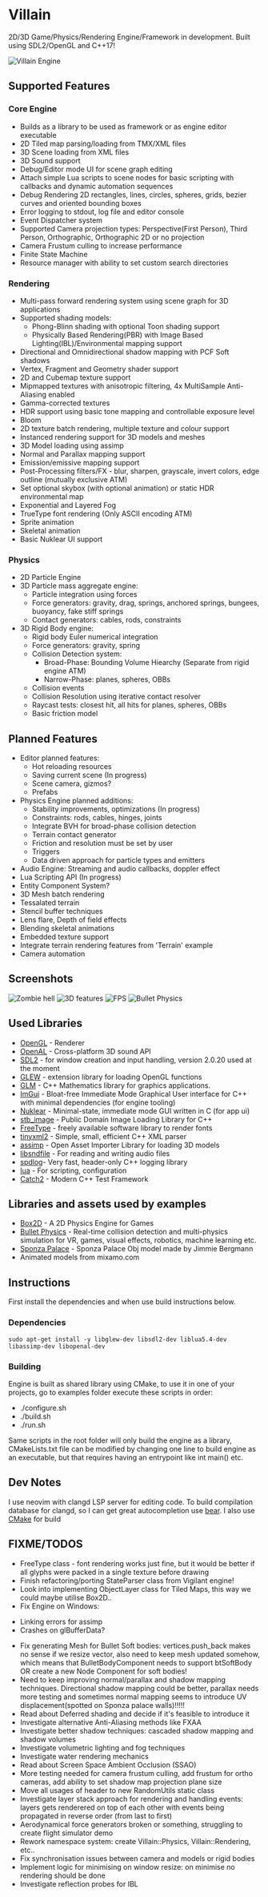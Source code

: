 # Villain
2D/3D Game/Physics/Rendering Engine/Framework in development. Built using SDL2/OpenGL and C++17!

![Villain Engine](res/textures/logo_transparent.png?raw=true)

## Supported Features

### Core Engine
* Builds as a library to be used as framework or as engine editor executable
* 2D Tiled map parsing/loading from TMX/XML files
* 3D Scene loading from XML files
* 3D Sound support
* Debug/Editor mode UI for scene graph editing
* Attach simple Lua scripts to scene nodes for basic scripting with callbacks and dynamic automation sequences
* Debug Rendering 2D rectangles, lines, circles, spheres, grids, bezier curves and oriented bounding boxes
* Error logging to stdout, log file and editor console
* Event Dispatcher system
* Supported Camera projection types: Perspective(First Person), Third Person,  Orthographic, Orthographic 2D or no projection
* Camera Frustum culling to increase performance
* Finite State Machine
* Resource manager with ability to set custom search directories

### Rendering
* Multi-pass forward rendering system using scene graph for 3D applications
* Supported shading models:
  * Phong-Blinn shading with optional Toon shading support
  * Physically Based Rendering(PBR) with Image Based Lighting(IBL)/Environmental mapping support
* Directional and Omnidirectional shadow mapping with PCF Soft shadows
* Vertex, Fragment and Geometry shader support
* 2D and Cubemap texture support
* Mipmapped textures with anisotropic filtering, 4x MultiSample Anti-Aliasing enabled
* Gamma-corrected textures
* HDR support using basic tone mapping and controllable exposure level
* Bloom
* 2D texture batch rendering, multiple texture and colour support
* Instanced rendering support for 3D models and meshes
* 3D Model loading using assimp
* Normal and Parallax mapping support
* Emission/emissive mapping support
* Post-Processing filters/FX - blur, sharpen, grayscale, invert colors, edge outline (mutually exclusive ATM)
* Set optional skybox (with optional animation) or static HDR environmental map
* Exponential and Layered Fog
* TrueType font rendering (Only ASCII encoding ATM)
* Sprite animation
* Skeletal animation
* Basic Nuklear UI support

### Physics
* 2D Particle Engine
* 3D Particle mass aggregate engine:
  * Particle integration using forces
  * Force generators: gravity, drag, springs, anchored springs, bungees, buoyancy, fake stiff springs
  * Contact generators: cables, rods, constraints
* 3D Rigid Body engine:
  * Rigid body Euler numerical integration
  * Force generators: gravity, spring
  * Collision Detection system:
      * Broad-Phase: Bounding Volume Hiearchy (Separate from rigid engine ATM)
      * Narrow-Phase: planes, spheres, OBBs
  * Collision events
  * Collision Resolution using iterative contact resolver
  * Raycast tests: closest hit, all hits for planes, spheres, OBBs
  * Basic friction model

## Planned Features

* Editor planned features:
    * Hot reloading resources
    * Saving current scene (In progress)
    * Scene camera, gizmos?
    * Prefabs
* Physics Engine planned additions:
    * Stability improvements, optimizations (In progress)
    * Constraints: rods, cables, hinges, joints
    * Integrate BVH for broad-phase collision detection
    * Terrain contact generator
    * Friction and resolution must be set by user
    * Triggers
    * Data driven approach for particle types and emitters
* Audio Engine: Streaming and audio callbacks, doppler effect
* Lua Scripting API (In progress)
* Entity Component System?
* 3D Mesh batch rendering
* Tessalated terrain
* Stencil buffer techniques
* Lens flare, Depth of field effects
* Blending skeletal animations
* Embedded texture support
* Integrate terrain rendering features from 'Terrain' example
* Camera automation

## Screenshots

![Zombie hell](screenshots/Zombies.png?raw=true "Villain Engine Demo: 2D Bullet Hell game")
![3D features](screenshots/SponzaDemo.png?raw=true "Villain Engine Demo: 3D demo with models/lighting/shadow/normal mapping etc.")
![FPS](screenshots/FPS.png?raw=true "Villain Engine Demo: Wolfenstein/Doom clone")
![Bullet Physics](screenshots/Bullet.png?raw=true "Villain Engine Demo: Bullet Physics integration")

## Used Libraries

 * [OpenGL](https://www.opengl.org) - Renderer
 * [OpenAL](https://www.openal.org/) - Cross-platform 3D sound API
 * [SDL2](https://www.libsdl.org/) - for window creation and input handling, version 2.0.20 used at the moment
 * [GLEW](https://glew.sourceforge.net/) - extension library for loading OpenGL functions
 * [GLM](https://glm.g-truc.net/0.9.8/index.html) - C++ Mathematics library for graphics applications.
 * [ImGui](https://github.com/ocornut/imgui) - Bloat-free Immediate Mode Graphical User interface for C++ with minimal dependencies (for engine tooling)
 * [Nuklear](https://github.com/Immediate-Mode-UI/Nuklear) - Minimal-state, immediate mode GUI written in C (for app ui)
 * [stb_image](https://github.com/nothings/stb) - Public Domain Image Loading Library for C++
 * [FreeType](https://freetype.org/index.html) - freely available software library to render fonts
 * [tinyxml2](https://github.com/leethomason/tinyxml2) - Simple, small, efficient C++ XML parser
 * [assimp](https://github.com/assimp/assimp) - Open Asset Importer Library for loading 3D models
 * [libsndfile](http://www.mega-nerd.com/libsndfile/) - For reading and writing audio files
 * [spdlog](https://github.com/gabime/spdlog)- Very fast, header-only C++ logging library
 * [lua](https://www.lua.org/) - For scripting, configuration
 * [Catch2](https://github.com/catchorg/Catch2) - Modern C++ Test Framework


## Libraries and assets used by examples
 * [Box2D](https://box2d.org/) - A 2D Physics Engine for Games
 * [Bullet Physics](https://bulletphysics.org/) - Real-time collision detection and multi-physics simulation for VR, games, visual effects, robotics, machine learning etc.
 * [Sponza Palace](https://github.com/jimmiebergmann/Sponza) - Sponza Palace Obj model made by Jimmie Bergmann
 * Animated models from mixamo.com


## Instructions

First install the dependencies and when use build instructions below.

### Dependencies
    sudo apt-get install -y libglew-dev libsdl2-dev liblua5.4-dev libassimp-dev libopenal-dev

### Building

Engine is built as shared library using CMake, to use it in one of your projects,
go to examples folder execute these scripts in order:
 * ./configure.sh
 * ./build.sh
 * ./run.sh

 Same scripts in the root folder will only build the engine as a library, CMakeLists.txt file can be modified by changing
 one line to build engine as an executable, but that requires having an entrypoint like int main() etc.

## Dev Notes

I use neovim with clangd LSP server for editing code. To build compilation database for clangd, so I can get great autocompletion
use [bear](https://github.com/rizsotto/Bear). I also use [CMake](https://cmake.org/) for build

## FIXME/TODOS

  * FreeType class - font rendering works just fine, but it would be better if all glyphs were packed
     in a single texture before drawing
  * Finish refactoring/porting StateParser class from Vigilant engine!
  * Look into implementing ObjectLayer class for Tiled Maps, this way we could maybe utilise Box2D..
  * Fix Engine on Windows:
   - Linking errors for assimp
   - Crashes on glBufferData?
  * Fix generating Mesh for Bullet Soft bodies: vertices.push_back makes no sense if we resize vector, also need to keep mesh updated somehow, which means
    that BulletBodyComponent needs to support btSoftBody OR create a new Node Component for soft bodies!
  * Need to keep improving normal/parallax and shadow mapping techniques. Directional shadow mapping could be better, parallax needs more testing and
   sometimes normal mapping seems to introduce UV displacement(spotted on Sponza palace walls)!!!!!
  * Read about Deferred shading and decide if it's feasible to introduce it
  * Investigate alternative Anti-Aliasing methods like FXAA
  * Investigate better shadow techniques: cascaded shadow mapping and shadow volumes
  * Investigate volumetric lighting and fog techniques
  * Investigate water rendering mechanics
  * Read about Screen Space Ambient Occlusion (SSAO)
  * More testing needed for camera frustum culling, add frustum for ortho cameras, add ability to set shadow map projection plane size
  * Move all usages of <random> header to new RandomUtils static class
  * Investigate layer stack approach for rendering and handling events: layers gets renderered on top of each other with events being propagated in reverse order (from last to first)
  * Aerodynamical force generators broken or something, struggling to create flight simulator demo
  * Rework namespace system: create Villain::Physics, Villain::Rendering, etc..
  * Fix synchronisation issues between camera and models or rigid bodies
  * Implement logic for minimising on window resize: on minimise no rendering should be done
  * Investigate reflection probes for IBL
